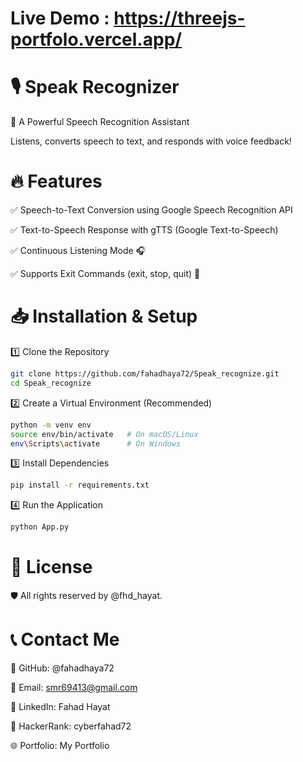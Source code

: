 # Live Demo : https://threejs-portfolo.vercel.app/

# 🎙️ Speak Recognizer

🚀 A Powerful Speech Recognition Assistant

Listens, converts speech to text, and responds with voice feedback!

# 🔥 Features

✅ Speech-to-Text Conversion using Google Speech Recognition API

✅ Text-to-Speech Response with gTTS (Google Text-to-Speech)

✅ Continuous Listening Mode 🎧

✅ Supports Exit Commands (exit, stop, quit) 🛑


# 📥 Installation & Setup

1️⃣ Clone the Repository

```sh
git clone https://github.com/fahadhaya72/Speak_recognize.git
cd Speak_recognize
```

2️⃣ Create a Virtual Environment (Recommended)

```sh
python -m venv env
source env/bin/activate   # On macOS/Linux
env\Scripts\activate      # On Windows
```
3️⃣ Install Dependencies

```sh
pip install -r requirements.txt
```

4️⃣ Run the Application

```sh
python App.py
```

# 📜 License

🛡️ All rights reserved by @fhd_hayat.

# 📞 Contact Me

🔗 GitHub: @fahadhaya72

📧 Email: smr69413@gmail.com

💼 LinkedIn: Fahad Hayat

🎯 HackerRank: cyberfahad72

🌐 Portfolio: My Portfolio



